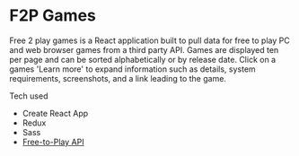 # F2P Games

Free 2 play games is a React application built to pull data for free to play PC and web browser games from a third party API. Games are displayed ten per page and can be sorted alphabetically or by release date. Click on a games 'Learn more' to expand information such as details, system requirements, screenshots, and a link leading to the game.

Tech used

-   Create React App
-   Redux
-   Sass
-   [Free-to-Play API](https://rapidapi.com/digiwalls/api/free-to-play-games-database/)
